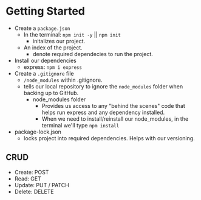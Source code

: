 # Getting Started
- Create a `package.json`
  - In the terminal: `npm init -y` || `npm init`
    - initalizes our project.
  - An index of the project.
    - denote required dependecies to run the project.
- Install our dependencies
  - express: `npm i express`
- Create a `.gitignore` file
  - `/node_modules` within .gitignore.
  - tells our local repository to ignore the `node_modules` folder when backing up to GitHub.
    - node_modules folder
      - Provides us access to any "behind the scenes" code that helps run express and any dependency installed.
      - When we need to install/reinstall our node_modules, in the terminal we'll type `npm install`
- package-lock.json
  - locks project into required dependencies. Helps with our versioning.

## CRUD
- Create: POST
- Read: GET
- Update: PUT / PATCH
- Delete: DELETE